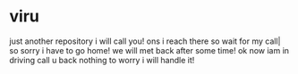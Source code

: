 # viru
just another repository
i will call you! ons i reach there so wait for my call|
so sorry i have to go home!
we will met back after some time!
ok now iam in driving
call u back
nothing to worry
i will handle it!

